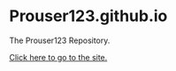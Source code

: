 # Prouser123.github.io
The Prouser123 Repository.

[Click here to go to the site.]

[Click here to go to the site.]: https://prouser123.github.io
